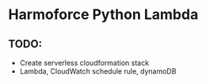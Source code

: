 # Harmoforce Python Lambda

## TODO:
- Create serverless cloudformation stack
- Lambda, CloudWatch schedule rule, dynamoDB